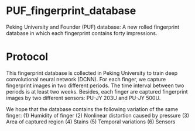 # PUF_fingerprint_database
Peking University and Founder (PUF) database: A new rolled fingerprint database in which each fingerprint contains forty impressions.

# Protocol
This fingerprint database is collected in Peking University to train deep convolutional neural network (DCNN). For each finger, we capture fingerprint images in two different periods. The time interval between two periods is at least two weeks. Besides, each finger are captured fingerprint images by two different sensors: PU-JY 203U and PU-JY 500U.

We hope that the database contains the following variation of the same finger:
(1) Humidity of finger
(2) Nonlinear distortion caused by pressure
(3) Area of captured region
(4) Stains
(5) Temporal variations
(6) Sensors
